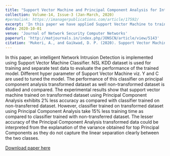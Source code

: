 ```yaml
---
title: "Support Vector Machine and Principal Component Analysis for Intrusion Detection System"
collection: Volume-14, Issue-3 (Jan-March, 2020)
#permalink: https://imanagerpublications.com/article/17592/
excerpt: 'In this paper we have applied Support Vector Machine to train Network Intrusion Detection System with and without Principal Component Analysis.'
date: 2020-10-01
venue: 'Journal of Network Security Computer Networks'
paperurl: 'http://matjournals.in/index.php/JONSCN/article/view/5143'
citation: 'Mukeri, A., and Gaikwad, D. P. (2020). Support Vector Machine and Principal Component Analysis for Intrusion Detection System. <i>i-managers Journal on Software Engineering </i>, 14(3), 42-49'
---
```


In this paper, an intelligent Network Intrusion Detection is implemented using Support Vector Machine Classifier. NSL KDD dataset is used for training and separate test data to evaluate the performance of the trained model. Different hyper parameter of Support Vector Machine viz. Y and C are used to tuned the model. The performance of this classifier on principal component analysis transformed dataset as well non-transformed dataset is studied and compared. The experimental results show that support vector machine trained on transformed dataset using Principal Component Analysis exhibits 2% less accuracy as compared with classifier trained on non-transferred dataset. However, classifier trained on transformed dataset using Principal Component Analysis take 15% less training time as compared to classifier trained with non-transferred dataset. The lesser accuracy of the Principal Component Analysis transformed data could be interpreted from the explanation of the variance obtained for top Principal Components as they do not capture the linear separation clearly between the two classes.

[Download paper here](https://imanagerpublications.com/article/17592/)
